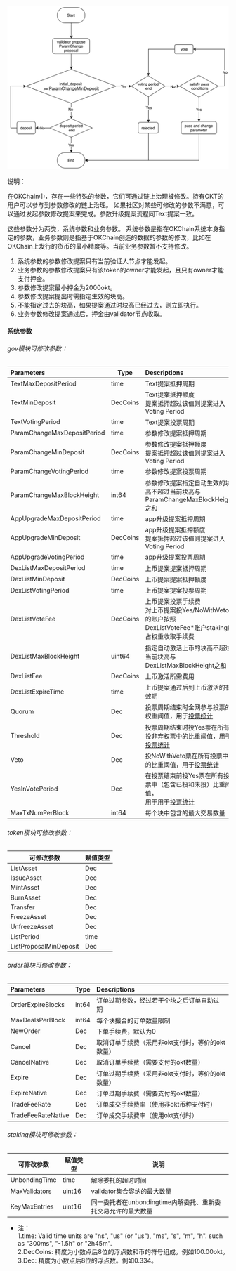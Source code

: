 
![text](/img/gov-parameter.png)

说明：

在OKChain中，存在一些特殊的参数，它们可通过链上治理被修改。持有OKT的用户可以参与到参数修改的链上治理。 如果社区对某些可修改的参数不满意，可以通过发起参数修改提案来完成。参数升级提案流程同Text提案一致。

这些参数分为两类，系统参数和业务参数。
系统参数是指在OKChain系统本身指定的参数，业务参数则是指基于OKChain创造的数据的参数的修改，比如在OKChain上发行的货币的最小精度等。当前业务参数暂不支持修改。

1. 系统参数的参数修改提案只有当前验证人节点才能发起。
2. 业务参数的参数修改提案只有该token的owner才能发起，且只有owner才能支付押金。
3. 参数修改提案最小押金为2000okt。
4. 参数修改提案提出时需指定生效的块高。
5. 不能指定过去的块高，如果提案通过时块高已经过去，则立即执行。
6. 业务参数修改提案通过后，押金由validator节点收取。

#### 系统参数

###### gov模块可修改参数：

| Parameters              | Type | Descriptions                                                                                               |
| :----                   | ----     | :----                                                                                                      |
| TextMaxDepositPeriod        | time     | Text提案抵押周期                                                                          |
| TextMinDeposit              | DecCoins | Text提案抵押额度<br>提案抵押超过该值则提案进入Voting Period                               |
| TextVotingPeriod            | time     | Text提案投票周期                                                                          |
| ParamChangeMaxDepositPeriod        | time     | 参数修改提案抵押周期                                                                          |
| ParamChangeMinDeposit              | DecCoins | 参数修改提案抵押额度<br>提案抵押超过该值则提案进入Voting Period                               |
| ParamChangeVotingPeriod            | time     | 参数修改提案投票周期                                                                          |
| ParamChangeMaxBlockHeight    | int64    | 参数修改提案指定自动生效的块高不超过当前块高与ParamChangeMaxBlockHeight之和                                     |
| AppUpgradeMaxDepositPeriod        | time     | app升级提案抵押周期                                                                          |
| AppUpgradeMinDeposit              | DecCoins | app升级提案抵押额度<br>提案抵押超过该值则提案进入Voting Period                               |
| AppUpgradeVotingPeriod            | time     | app升级提案投票周期                                                                          |
| DexListMaxDepositPeriod | time     | 上币提案提案抵押周期                                                                                       |
| DexListMinDeposit       | DecCoins | 上币提案提案抵押额度                                                                                       |
| DexListVotingPeriod     | time     | 上币提案提案投票周期                                                                                       |
| DexListVoteFee          | DecCoins | 上币提案投票手续费<br>对上币提案投Yes/NoWithVeto的账户按照<br>DexListVoteFee*账户staking所占权重收取手续费 |
| DexListMaxBlockHeight   | uint64   | 指定自动激活上币的块高不超过当前块高与DexListMaxBlockHeight之和                                            |
| DexListFee              | DecCoins | 上币激活所需费用                                                                                           |
| DexListExpireTime       | time     | 上币提案通过后到上币激活的有效期                                                                           |
| Quorum                  | Dec      | 投票周期结束时全网参与投票的权重阈值，用于[投票统计](/governance/overview/#_2)                                                                                     |
| Threshold               | Dec      | 投票周期结束时投Yes票在所有投非弃权票中的比重阈值，用于[投票统计](/governance/overview/#_2)                                                                        |
| Veto                    | Dec      | 投NoWithVeto票在所有投票中的比重阈值，用于[投票统计](/governance/overview/#_2)                                                                       |
| YesInVotePeriod         | Dec      | 在投票结束前投Yes票在所有投票中（包含已投和未投）比重阈值，<br>用于用于[投票统计](/governance/overview/#_2)                                                                       |
| MaxTxNumPerBlock        | int64    | 每个块中包含的最大交易数量                                                                                 |


###### token模块可修改参数：   

| 可修改参数             | 赋值类型 |
| ----                   | ----     |
| ListAsset              | Dec      |
| IssueAsset             | Dec      |
| MintAsset              | Dec      |
| BurnAsset              | Dec      |
| Transfer               | Dec      |
| FreezeAsset            | Dec      |
| UnfreezeAsset          | Dec      |
| ListPeriod             | time     |
| ListProposalMinDeposit | Dec      |

###### order模块可修改参数：   
| Parameters              | Type | Descriptions                                                                                               |
| :----                   | ----     | :----
| OrderExpireBlocks  | int64    | 订单过期参数，经过若干个块之后订单自动过期 |
| MaxDealsPerBlock   | int64    | 每个块撮合的订单数量限制 |
| NewOrder           | Dec      | 下单手续费，默认为0 |
| Cancel             | Dec      | 取消订单手续费（采用非okt支付时，等价的okt数量） |
| CancelNative       | Dec      | 取消订单手续费（需要支付的okt数量） |
| Expire             | Dec      | 订单过期手续费（采用非okt支付时，等价的okt数量） |
| ExpireNative       | Dec      | 订单过期手续费（需要支付的okt数量） |
| TradeFeeRate       | Dec      | 订单成交手续费率（使用非okt币种支付时） |
| TradeFeeRateNative | Dec      | 订单成交手续费率（使用okt支付时）|

###### staking模块可修改参数：   

| 可修改参数             | 赋值类型 | 说明
| ----                   | ----     | ----
| UnbondingTime          | time     | 解除委托的超时时间
| MaxValidators          | uint16   | validator集合容纳的最大数量
| KeyMaxEntries          | uint16   | 同一委托者在unbondingtime内解委托、重新委托交易允许的最大数量

* 注：   
1.time: Valid time units are "ns", "us" (or "µs"), "ms", "s", "m", "h". such as "300ms", "-1.5h" or "2h45m".   
2.DecCoins: 精度为小数点后8位的浮点数和币的符号组成。例如100.00okt。   
3.Dec: 精度为小数点后8位的浮点数。例如0.334。   


